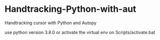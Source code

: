 # Handtracking-Python-with-aut
Handtracking cursor with Python and Autopy

use python version 3.8.0 or activate the virtual env on Scripts/activate.bat
